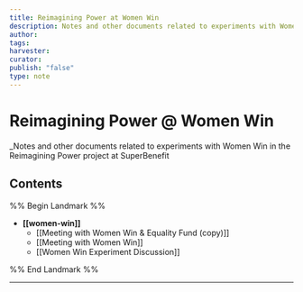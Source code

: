 ```yaml
---
title: Reimagining Power at Women Win
description: Notes and other documents related to experiments with Women Win in the Reimagining Power project at SuperBenefit
author: 
tags: 
harvester: 
curator: 
publish: "false"
type: note
---
```

# Reimagining Power @ Women Win

_Notes and other documents related to experiments with Women Win in the Reimagining Power project at SuperBenefit

## Contents

%% Begin Landmark %%
- **[[women-win]]**
  - [[Meeting with Women Win & Equality Fund (copy)]]
  - [[Meeting with Women Win]]
  - [[Women Win Experiment Discussion]]

%% End Landmark %%

---
